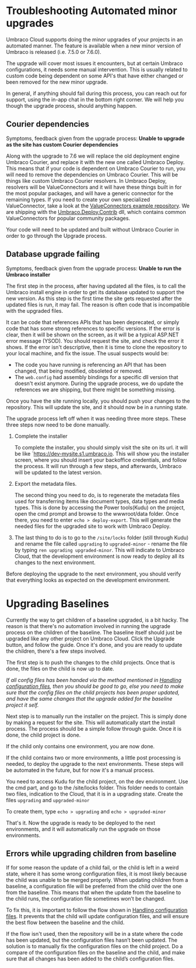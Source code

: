 # Troubleshooting Automated minor upgrades

Umbraco Cloud supports doing the minor upgrades of your projects in an automated manner. The feature is available when a new minor version of Umbraco is released (i.e. 7.5.0 or 7.6.0).

The upgrade will cover most issues it encounters, but at certain Umbraco configurations, it needs some manual intervention. This is usually related to custom code being dependent on some API's that have either changed or been removed for the new minor upgrade.

In general, if anything should fail during this process, you can reach out for support, using the in-app chat in the bottom right corner. We will help you though the upgrade process, should anything happen.

## Courier dependencies
Symptoms, feedback given from the upgrade process: **Unable to upgrade as the site has custom Courier dependencies**

Along with the upgrade to 7.6 we will replace the old deployment engine Umbraco Courier, and replace it with the new one called Umbraco Deploy. This means that if your code is dependent on Umbraco Courier to run, you will need to remove the dependencies on Umbraco Courier. 
This will be things like custom Umbraco Courier resolvers. In Umbraco Deploy, resolvers will be ValueConnectors and it will have these things built in for the most popular packages, and will have a generic connector for the remaining types.
If you need to create your own specialized ValueConnector, take a look at the  [ValueConnectors example repository](https://github.com/umbraco/Umbraco.Deploy.ValueConnectors). We are shipping with the [Umbraco.Deploy.Contrib](https://github.com/umbraco/Umbraco.Deploy.Contrib) dll, which contains common ValueConnectors for popular community packages.

Your code will need to be updated and built without Umbraco Courier in order to go through the Upgrade process. 

## Database upgrade failing
Symptoms, feedback given from the upgrade process: **Unable to run the Umbraco installer**

The first step in the process, after having updated all the files, is to call the Umbraco install engine in order to get its  database updated to support the new version. As this step is the first time the site gets requested after the updated files is run, it may fail. The reason is often code that is incompatible with the upgraded files.

It can be code that references APIs that has been deprecated, or simply code that has some strong references to specific versions.
If the error is clear, then it will be shown on the screen, as it will be a typical ASP.NET error message (YSOD). You should request the site, and check the error it shows.
If the error isn't descriptive, then it is time to clone the repository to your local machine, and fix the issue. The usual suspects would be:
 - The code you have running is referencing an API that has been changed, that being modified, obsoleted or removed.
 - The `web.config` had assembly bindings for a specific dll version that doesn't exist anymore. During the upgrade process, we do update the references we are shipping, but there might be something missing.

Once you have the site running locally, you should push your changes to the repository. This will update the site, and it should now be in a running state. 

The upgrade process left off when it was needing three more steps. These three steps now need to be done manually. 

1. Complete the installer
    
    To complete the installer, you should simply visit the site on its url. it will be like `https://dev-mysite.s1.umbraco.io. This will show you the installer screen, where you should insert your backoffice credentials, and follow the process. It will run through a few steps, and afterwards, Umbraco will be updated to the latest version.
2. Export the metadata files.

    The second thing you need to do, is to regenerate the metadata files used for transferring items like document types, data types and media types. This is done by accessing the Power tools(Kudu) on the project, open the cmd prompt and browse to the wwwroot/data folder. 
    Once there, you need to enter `echo > deploy-export`. This will generate the needed files for the upgraded site to work with Umbraco Deploy.
3. The last thing to do is to go to the `/site/locks` folder (still through Kudu) and rename the file called `upgrading` to `upgraded-minor` - rename the file by typing `ren upgrading upgraded-minor`. This will indicate to Umbraco Cloud, that the development environment is now ready to deploy all its changes to the next environment.

Before deploying the upgrade to the next environment, you should verify that everything looks as expected on the development environment. 

# Upgrading Baselines
Currently the way to get children of a baseline upgraded, is a bit hacky. The reason is that there's no automation involved in running the upgrade process on the children of the baseline. The baseline itself should just be upgraded like any other project on Umbraco Cloud. 
Click the Upgrade button, and follow the guide. Once it's done, and you are ready to update the children, there's a few steps involved.

The first step is to push the changes to the child projects. Once that is done, the files on the child is now up to date.

*If all config files has been handed via the method mentioned in [Handling configuration files](../../Getting-Started/Baselines/#handling-configuration-files), then you should be good to go, else you need to make sure that the config files on the child projects has been proper updated, and have the same changes that the upgrade added for the baseline project it self.*

Next step is to manually run the installer on the project. This is simply done by making a request for the site. This will automatically start the install process. The process should be a simple follow through guide. Once it is done, the child project is done.

If the child only contains one environment, you are now done. 

If the child contains two or more environments, a little post processing is needed, to deploy the upgrade to the next environments.
These steps will be automated in the future, but for now it's a manual process.

You need to access Kudu for the child project, on the dev environment. Use the cmd part, and go to the /site/locks folder. This folder needs to contain two files, indication to the Cloud, that it is in a upgrading state. Create the files `upgrading` and `upgraded-minor`

To create them, type `echo > upgrading` and `echo > upgraded-minor`

That's it. Now the upgrade is ready to be deployed to the next environments, and it will automatically run the upgrade on those environments.

## Errors while upgrading children from baseline
If for some reason the update of a child fail, or the child is left in a weird state, where it has some wrong configuration files, it is most likely because the child was unable to be merged properly. When updating children from a baseline, a configuration file will be preferred from the child over the one from the baseline. This means that when the update from the baseline to the child runs, the configuration file sometimes won’t be changed. 

To fix this, it is important to follow the flow shown in [Handling configuration files](../../Getting-Started/Baselines/#handling-configuration-files). It prevents that the child will update configuration files, and will ensure the best flow between the baseline and the child.

If the flow isn't used, then the repository will be in a state where the code has been updated, but the configuration files hasn’t been updated. The solution is to manually fix the configuration files on the child project. Do a compare of the configuration files on the baseline and the child, and make sure that all changes has been added to the child’s configuration files.
